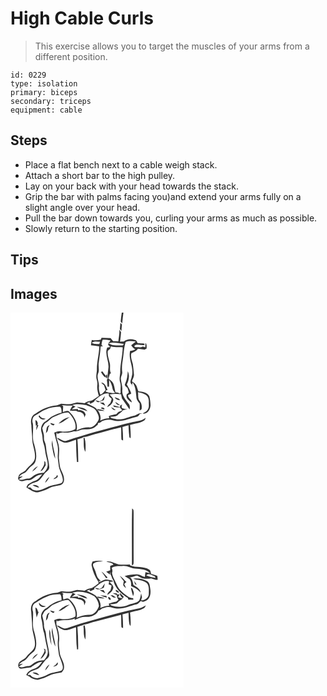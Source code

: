 # High Cable Curls
> This exercise allows you to target the muscles of your arms from a different position.

``` 
id: 0229 
type: isolation 
primary: biceps 
secondary: triceps 
equipment: cable 
``` 

## Steps

 - Place a flat bench next to a cable weigh stack.
 - Attach a short bar to the high pulley.
 - Lay on your back with your head towards the stack.
 - Grip the bar with palms facing you)and extend your arms fully on a slight angle over your head.
 - Pull the bar down towards you, curling your arms as much as possible.
 - Slowly return to the starting position.

## Tips


## Images

<svg width="208pt" height="300" viewBox="0 0 208 225" xmlns="http://www.w3.org/2000/svg">
  <g fill="#FFF">
    <path d="M0 0h133.55c-.67 3.53-.95 7.12-1.29 10.7.6.74 1.21 1.47 1.82 2.2.3-4.32.88-8.61 1.44-12.9H208v225H0V0m131.89 12.11c-.19 2.55-.38 5.09-.65 7.63.62.72 1.25 1.44 1.88 2.15.17-2.55.36-5.09.64-7.63-.62-.72-1.25-1.44-1.87-2.15m-1.24 8.12c.31 4.83-.75 9.57-1.23 14.34-2.06-.12-4.12-.24-6.18-.23-1.08-1.2-2.11-2.46-3.1-3.73-3.64-.03-7.27-.29-10.9-.41l-.92 2.33c-3.55.66-7.16.97-10.74.29-.54 2.06-.89 4.17-1.03 6.3 3.36.23 6.72.63 10.02 1.29-.29 9.61-3.14 18.95-2.9 28.58-.21 3.59-1.3 7.24-.35 10.82.6 2.32 1.24 4.68.86 7.1-.64 4.44.64 8.8 1.88 13.01-2.71 1.83-5.35 3.8-8.19 5.44-3.2.64-6.49 1.29-9.05 3.47-3.3-.36-6.58-1.13-9.91-.87-3.02.48-5.79 2.1-8.91 1.99-3.06.16-6.06-.65-9.11-.7-2.02.6-3.83 1.91-5.97 2.07-8.97.73-17.55 4.4-24.68 9.83-5.53 2.03-6.36 8.9-5.23 13.95.14 5.63 1.03 11.2 1.06 16.85.18 7.78 4.24 15.13 3.16 22.98-1.12 6.12-7.31 8.79-10.54 13.59-2.15 3.06-6.31 3.65-8.59 6.6-.43 1.85-1.97 4.4.05 5.78 2.87 3.19 7.2.02 10.76.2 3.44.31 6.04-1.9 8.53-3.9 2.47-2.09 5.79-2.41 8.79-3.24-2.66 3.02-4.96 7.07-9.19 8.04-3.01.72-5.4 2.77-8.1 4.15-.65 1.17-1.28 2.35-1.91 3.54 4.33 2.58 8.49 6.26 13.88 5.94 2.26-.67 4.47-1.49 6.74-2.13 4.77-1.37 8.76-4.81 13.81-5.27 3.52-.87 8.62-.38 10.13-4.53 2-5.02-.74-10.14-2.78-14.67-1.94-3.78-1.89-8.11-2.51-12.21-.84-5.3.82-10.64-.23-15.92-.55-5.86-4.34-11.33-2.6-17.32.21.51.65 1.52.87 2.02 2.42-.98 4.94-2.04 7.62-1.62 4.22.38 8.4-.46 12.4-1.72 3.44.98 6.51-1.41 9.81-1.95 3.69-.52 7.53.19 11.12-1.01 2.93-.68 5.12-2.81 7.38-4.63l.4-2.2c1.76-.23 3.44-.77 4.56-2.24 4.13-1.72 8.82-2.71 13.13-.96 9.98 3 19.56-2.36 29.11-4.42 1.76-.48 2.6-2.29 3.73-3.53.83 0 1.66.01 2.49.02-3.87-1.95-6.6 1.99-10.19 2.47-5.73 1.03-10.92 4.37-16.87 4.23-3.35.28-6.53-.87-9.76-1.53-.65-.48-1.3-.96-1.94-1.44 2.91-.51 6.31-.16 8.91-1.75 1.91-2.42 4.98-3.6 6.7-6.15 1.76-.54 3.52-1.06 5.29-1.57l-2.87.06c-.9-.26-2.7-.76-3.6-1.02-.68-1.54-.38-3.11.25-4.61-.89.57-1.77 1.14-2.66 1.7.07.46.22 1.39.29 1.86-1.39-.39-2.76-.8-4.13-1.23-1.42-.36-2.84-.71-4.26-1.08l.91 1.78c2.32.48 4.69.58 7.05.72.94 1.14 1.93 2.25 2.93 3.34-1.39.81-2.85 1.49-4.39 1.94-.94.91-1.86 1.84-2.76 2.8-3.09.32-6.07 1.23-8.96 2.34l.36 2.54c-3.76.14-7.43 1.13-10.79 2.8 1.53-4.3-.51-8.68-2.78-12.29 2.68.5 5.4.96 8.13.72-2.66-1.6-5.78-1.93-8.78-2.33.16.57.48 1.7.65 2.27-2.59-5.15-8.74-6.33-13.3-9.11 1.59-.71 3.18-1.4 4.81-2.02l-1.82 1.19c.48.45.95.9 1.44 1.34 1.36-.8 2.78-1.5 4.21-2.19.55-1.08 1.15-2.17 2.17-2.89 4.55-3.68 9.53-8.55 15.96-6.9-1.27 2.8 1.01 4.42 3 5.79.07 1.95-1.04 3.71-1.57 5.55-1.64 1.25-3.04 2.78-3.79 4.73 3.82-1.44 7.08-4.69 7.46-8.89-.46-2.64-2.97-4.25-4.46-6.33 4.96-1.14 9.89-.72 14.88-.19l-1.11.17c.37 1.56.72 3.13 1.04 4.7 3.15 4.42 6.09 8.98 9.21 13.42.4-2.45.59-5.03-1.2-6.99-3.72-4.7-8.22-9.82-7.61-16.27.49-4.48-1.3-8.72-1.65-13.13-.43-3.11 2.15-5.74 1.54-8.86-.4-3.72-.33-7.46.23-11.16 1.63-8.15 1.4-16.6 3.97-24.58 3.86-1.73 8.17-1.06 12.22-.54-1.86 1.47-3.76 2.89-5.59 4.4 1.3 1.95 2.87 3.69 4.93 4.86-1.93 1.08-4.04 1.68-6.23 1.85-2.57 10.34 5.02 20.24 2.01 30.6-.45 3.18-3.47 7.49.1 9.83l-.16 2.72c.32-1.79.64-3.59.97-5.38 3.74 5.29 3.99 11.76 4.62 17.95.04 2.99 2.21 5.19 3.85 7.47.14 2.83.13 5.67-.06 8.51.59-.39 1.76-1.16 2.35-1.54.71-3.52.23-7.32-2.17-10.11-2.62-2.85-1.45-7-2.08-10.47 3.16.85 6.56 1.3 9.29 3.25 2.81 1.68 3.81 5.19 3.7 8.3-.16 3 .68 6.36-1.07 9.03-1.33 2.51-4.14 3.52-6.28 5.18 5.67.95 9.39-5.14 9.4-10.13-.08-3.6-.53-7.22-1.45-10.7-2.28-4.65-8.22-5.79-12.92-5.9-1.09-2.1-1.54-4.44-2.44-6.61-1.12-2.42-3.33-4.03-5.51-5.43.69-2.85 2.91-5.33 2.41-8.41-.39-4.05-.67-8.12-1.27-12.15-1.1-4.24-3.02-8.8-1.82-13.17 2.93-1.33 6.11-2.5 7.94-5.35 2.7.28 5.38.7 8.08 1.04.59-.38 1.77-1.15 2.35-1.53-.19-2.22.44-4.77-1.42-6.52-.15 1.73-.07 3.47-.27 5.2-1.02-.23-2.01-.63-3.02-.89-2.01 1.36-4.48.76-6.73.84-1.24-.12-2.87.29-3.46-1.2 1.65-3.1 5.98-1.57 8.82-1.49 1.11.33 4.45.74 3.45-1.4-2.54-.94-5.39-.51-8.05-.74-.96-1.46-1.43-3.83-3.54-3.92-4.43-1.48-9.55-1.07-13.24 1.96-1.5.05-3 .11-4.49.16.57-3.79.95-7.6 1.22-11.43-.69-1.05-1.38-2.11-2.02-3.2m7.04 64.81c-1.59 2.31.93 4.01 2.6 5.16.61 1.89 1.36 3.75 1.64 5.73-.76.71-1.54 1.38-2.36 2.02-1.72 4.49 2.5 7.89 5.95 9.87.09-3.78-4.78-5.04-4.4-8.89 1.28-.58 2.79-.87 3.78-1.95-1.04-3.94-3.69-7.15-5.34-10.82 2.42-4.8 3.72-10.78 1.16-15.78-.25 5-.79 10.11-3.03 14.66m-27.9 20c-.95.51-1.9 1.01-2.85 1.52-1.74-.64-3.51-1.16-5.35-1.41 1.06.94 2.25 1.69 3.45 2.44 2.33-.85 4.66-1.69 6.97-2.61.44-1.62.87-3.25 1.27-4.88-1.36 1.5-2.49 3.19-3.49 4.94m15.26-3.55c1.07 2.87 3.93 3.35 6.67 3.61-.43-.46-1.3-1.39-1.73-1.86-1.67-.53-3.3-1.15-4.94-1.75m.62 5.62c.94 2.41 2.87 4.22 5.64 3.76-1.8-1.36-3.67-2.65-5.64-3.76m-18.59.67c2.12 1.42 4.22 2.94 6.68 3.76-.67-1.18-1.36-2.33-2.06-3.48-1.54-.11-3.08-.2-4.62-.28m1.41 6.88c1.05.92 2.89 1.93 4.27 1.21.55-1.97-3.71-2.99-4.27-1.21m12.23-1.21c1.32 1.96 2.8 4.11 5.52 3.48a26.461 26.461 0 0 0-5.52-3.48m24.03 18.32c-14.68 3.36-29.07 7.84-43.67 11.53-11.15 3.29-22.33 6.51-33.31 10.35-4.52 1.99-7.8-2.94-12.08-3.29 1.6 2.02 3.75 3.54 6.12 4.54 5.55 3.22 11.33-1.34 16.85-2.36.12 8.93.3 17.86 1.09 26.76l1.56-.04c-.14-9.09-.22-18.18-1.01-27.24 2.46-.78 4.93-1.49 7.4-2.25l-1.49-.42c5.16.01 9.85-2.36 14.78-3.54 10.64-2.51 21.11-5.68 31.73-8.27.28 4.98-.04 9.98.41 14.94.48.26 1.45.78 1.93 1.04.16-5.46-.31-10.91-.73-16.35 2.4-.8 4.86-1.41 7.32-2 .08 4.87.42 9.72 1.04 14.55.36.26 1.08.79 1.44 1.05.26-5.33-.07-10.66-.7-15.94 5.67-1.9 12.04-2.08 17.13-5.47 1.14-.63 1.21-2.05 1.69-3.12-4.96 4.03-11.57 4.08-17.5 5.53m-57.16 18.68c.85 5.49-.7 11.73 2.33 16.69.28-5.62.6-11.41-1.08-16.86-.32.04-.94.12-1.25.17z"/>
    <path d="M110.64 32.37c3.15-.05 6.35.07 9.41.93-.71.93-2.11 2.79-2.82 3.72 6.11-2.3 12.47-.12 18.67.39-.46 1.22-1.25 2.37-2.79 1.95-4.08-.06-8.26.34-12.21-.93-1.06-.52-4.23-2.64-3.63.31l2.43 2.47c-.89.15-2.67.46-3.57.61-3.69 8.37 2.68 16.74 1.29 25.22-.26 2.98-.94 5.94-.74 8.94-.04 1.6.3 3.46-1 4.67.31 2.74.57 5.49.72 8.25l1.84-.03c.06-2.74.11-5.48.17-8.22 1.88 3.17 3.44 6.55 4 10.22.3 2.13 1.59 3.84 3.15 5.24-3.8.95-7.77-.01-11.35-1.34-.05-1.19.73-1.84 2.33-1.94-1.7-3.47-3.01-8.74-7.73-8.86 1.1 1.14 2.26 2.22 3.46 3.26.59 1.85 1.22 3.69 1.82 5.54-1.83 2.2-3.37 4.6-6.23 5.58-1.27-3-2.06-6.2-1.7-9.48.53-5.3-3.02-10.54-1.07-15.75 1.96-4.15.08-8.73.83-13.08.77-6.46 2-12.87 2.24-19.39.71-.14 2.12-.43 2.83-.57-.42-.2-1.24-.6-1.66-.81-.13-2.38.43-4.69 1.31-6.9m-2.11 38.94c1.59 2.45 2.96 5.29 5.74 6.61l.3-2.07c-1.66-1.6-3.02-3.45-4.25-5.39-.6.28-1.2.57-1.79.85m6.5 7.38c1.72.41 1.34-3.43.65-4.42-1.51.53-.62 3.13-.65 4.42zM97.52 36.24c2.81-2.43 6.55-1.42 9.87-1.34-.21.72-.63 2.16-.83 2.88-3.04-.35-6.39.39-9.04-1.54z"/>
    <path d="M120.54 40.54c4.59 1.35 9.41.62 14.1 1-.09 10.28-3.16 20.25-2.97 30.52-.3 3.84-1.37 7.78-.14 11.57 1.43 3.93.14 8.08.71 12.12-.31.55-.61 1.09-.93 1.63-1.47-1.4-3.5-1.56-5.4-1.78-.77-3.42-1.23-6.92-2.41-10.24-1.17-2.71-3.56-4.58-6.05-6.02.63-1.93 1.23-3.87 1.74-5.84.36-.19 1.06-.57 1.41-.76-2.21-3.65-.43-8.17-1.43-12.19-1.12-4.74-3.06-9.45-2.43-14.44.59-1.21 1.86-1.83 2.83-2.7.32-.95.65-1.91.97-2.87zM74.18 111.07c5.39-2.2 11.25-.96 16.75 0 4.41 1.9 9.94 2.93 12.34 7.58 1.59 3.15 3.97 6.94 2.18 10.48-2.3 4.29-6.03 9.01-11.47 8.59-5.17-.23-10.05 1.63-14.72 3.6 1.99-8.25-2.58-16.58-8.46-22.11-2.18-2.46-5.45-.58-7.96.16.19-2.38.26-4.76.37-7.15-.42-.32-1.28-.96-1.71-1.28 4.36.35 8.73.71 13.11.69-1.25 1.9-2.47 3.82-3.44 5.88 2.49.11 4.99.2 7.48.16.68.39 1.36.78 2.03 1.19 4.08-.12 8.66 2.69 7.75 7.32.53-1.27 1.11-2.53 1.71-3.76-.79-4.11-5.27-5.85-9.05-5.19-.06-.38-.17-1.13-.22-1.51-2.5.22-5 .31-7.5.28 1.52-1.1 3.09-2.15 4.63-3.24-1.3-.5-2.6-1.01-3.82-1.69m5.35 2.07c4 2.36 8.48 3.91 12.91 5.27-2.79-4.23-8.35-4.59-12.91-5.27zM42.34 116.29c5.34-2.58 11.31-3.36 17.19-3.38 1.84 2 1.71 4.75 1.69 7.28-3.61.61-6.93 2.25-10.22 3.77-3.34 1.44-5.51 4.54-8.65 6.28-4.92 2.35-6.8 8.75-4.98 13.69 1.5 4.32.7 9.05 2.37 13.33 1.75 4.78 1.62 9.96 2.99 14.84.91 4.53 3.01 9.27 1.33 13.88-.61 2.5-2.57 4.29-4.13 6.22-3.55.37-7.38.37-10.48 2.42-2.84 1.51-4.98 4.63-8.49 4.56-3.76.14-7.35 2.55-11.11.85 1.64-1.32 3.41-2.45 5.04-3.77-1.2.23-3.61.68-4.82.91 1.64-1.87 3.5-3.57 5.9-4.35 3.1-.98 4.4-4.2 6.55-6.34 2.29-2.68 6.09-4.11 7.24-7.67 2.45-6.76.39-14.05-1.29-20.74-3.07-7.98-.58-16.68-1.61-24.9-1.22-3.13-.66-7.26 2.17-9.33 4.48-2.44 8.45-5.81 13.31-7.55m-8.7 7.9c1.37 3.31 5.47 5.73 8.51 2.92-2.96-.07-5.98-.7-7.16-3.76-.34.21-1.01.63-1.35.84M29.93 129c-.08 2.31.4 4.58.54 6.88l1.12-.98c-.52 1.99-.71 4.01-.58 6.06.99-1.92 1.7-3.98 2.49-5.98-.28 0-.86-.01-1.15-.01.87-2.31.07-5.18-2.42-5.97m10.46 49.16c1.45 4.73-2.48 8.38-4.43 12.26 3.26-1.34 4.58-4.69 6.33-7.46-.14-1.25-.29-2.49-.44-3.72-.37-.27-1.1-.81-1.46-1.08M26 190.93c2.6-1.9 4.94-4.16 6.95-6.68-3.15 1.2-5.45 3.73-6.95 6.68z"/>
    <path d="M52.1 125.09c5.7-2.25 11.25-5.71 17.62-5.17 4.87 5.2 9.66 12.32 8.09 19.75-5.29 3.06-11.72 3.72-17.7 2.76-2.68-.65-5.19.6-7.62 1.55.87 4.43 2.15 8.77 3.43 13.1 1.44 4.5 1.07 9.28.81 13.92-.28 3.87.64 7.68.98 11.52.37 6.17 4.41 11.4 5.07 17.52.19 1.74-.25 3.9-2.04 4.66-5.57 1.97-11.8 1.86-16.96 5.02-5.26 2.5-11.49 5.41-17.24 2.8-1-.77-1.79-1.76-2.65-2.66-.82 0-2.45-.02-3.26-.02 1.29-3.88 5.92-5.01 9.34-6.35 5.11-1.19 7.6-6.26 10.63-10.02 1.94-2.57 5.72-4.04 5.95-7.65-.27-6.22-2.03-12.24-3.18-18.33-.64-4.26-.55-8.73-2.39-12.71-1.53-3.03-.26-6.53-1.27-9.67-.61-2.18-1.1-4.39-1.6-6.6 1.45-2.34 2.06-5.49 4.77-6.77 3.44-1.72 5.57-5.27 9.22-6.65m5.58 8.09c5.26-.97 8.99-5.25 13.43-7.9-5.21 1.04-9.85 4.02-13.43 7.9m-9.86-.84c.36 1.99 2.13 2.67 3.92 2.98.32-.36.95-1.09 1.27-1.46-1.74-.47-3.48-.97-5.19-1.52m-5.3 12.17c2.06-1.56 2.78-3.89 2.71-6.4.61-1 1.22-2.01 1.79-3.04-4.4.98-3.74 6-4.5 9.44m2.67 8.79c.66.45.66.45 0 0m4.51 6.1c1.08 5.39 1.52 11 3.97 16.01-.06-7.53-3.37-14.66-3.4-22.25-.5 2.03-1 4.15-.57 6.24m6.28 35.49c-.33.6-1 1.82-1.34 2.43-1.22.67-2.38 1.46-3.21 2.6 2.29-.43 7.26-2.22 4.55-5.03m-14.39 9.42c2.16-2.06 3.95-4.51 5.09-7.28-2.42 1.81-4.5 4.24-5.09 7.28m-15.11 2.75c2.44 1.45 5.07 2.72 7.96 2.86-1.57-2.78-5.02-3.71-7.96-2.86z"/>
  </g>
  <g fill="#333">
    <path d="M133.55 0h1.97c-.56 4.29-1.14 8.58-1.44 12.9-.61-.73-1.22-1.46-1.82-2.2.34-3.58.62-7.17 1.29-10.7zM131.89 12.11c.62.71 1.25 1.43 1.87 2.15-.28 2.54-.47 5.08-.64 7.63-.63-.71-1.26-1.43-1.88-2.15.27-2.54.46-5.08.65-7.63z"/>
    <path d="M130.65 20.23c.64 1.09 1.33 2.15 2.02 3.2-.27 3.83-.65 7.64-1.22 11.43 1.49-.05 2.99-.11 4.49-.16 3.69-3.03 8.81-3.44 13.24-1.96 2.11.09 2.58 2.46 3.54 3.92 2.66.23 5.51-.2 8.05.74 1 2.14-2.34 1.73-3.45 1.4-2.84-.08-7.17-1.61-8.82 1.49.59 1.49 2.22 1.08 3.46 1.2 2.25-.08 4.72.52 6.73-.84 1.01.26 2 .66 3.02.89.2-1.73.12-3.47.27-5.2 1.86 1.75 1.23 4.3 1.42 6.52-.58.38-1.76 1.15-2.35 1.53-2.7-.34-5.38-.76-8.08-1.04-1.83 2.85-5.01 4.02-7.94 5.35-1.2 4.37.72 8.93 1.82 13.17.6 4.03.88 8.1 1.27 12.15.5 3.08-1.72 5.56-2.41 8.41 2.18 1.4 4.39 3.01 5.51 5.43.9 2.17 1.35 4.51 2.44 6.61 4.7.11 10.64 1.25 12.92 5.9.92 3.48 1.37 7.1 1.45 10.7-.01 4.99-3.73 11.08-9.4 10.13 2.14-1.66 4.95-2.67 6.28-5.18 1.75-2.67.91-6.03 1.07-9.03.11-3.11-.89-6.62-3.7-8.3-2.73-1.95-6.13-2.4-9.29-3.25.63 3.47-.54 7.62 2.08 10.47 2.4 2.79 2.88 6.59 2.17 10.11-.59.38-1.76 1.15-2.35 1.54.19-2.84.2-5.68.06-8.51-1.64-2.28-3.81-4.48-3.85-7.47-.63-6.19-.88-12.66-4.62-17.95-.33 1.79-.65 3.59-.97 5.38l.16-2.72c-3.57-2.34-.55-6.65-.1-9.83 3.01-10.36-4.58-20.26-2.01-30.6 2.19-.17 4.3-.77 6.23-1.85-2.06-1.17-3.63-2.91-4.93-4.86 1.83-1.51 3.73-2.93 5.59-4.4-4.05-.52-8.36-1.19-12.22.54-2.57 7.98-2.34 16.43-3.97 24.58-.56 3.7-.63 7.44-.23 11.16.61 3.12-1.97 5.75-1.54 8.86.35 4.41 2.14 8.65 1.65 13.13-.61 6.45 3.89 11.57 7.61 16.27 1.79 1.96 1.6 4.54 1.2 6.99-3.12-4.44-6.06-9-9.21-13.42-.32-1.57-.67-3.14-1.04-4.7l1.11-.17c-4.99-.53-9.92-.95-14.88.19 1.49 2.08 4 3.69 4.46 6.33-.38 4.2-3.64 7.45-7.46 8.89.75-1.95 2.15-3.48 3.79-4.73.53-1.84 1.64-3.6 1.57-5.55-1.99-1.37-4.27-2.99-3-5.79-6.43-1.65-11.41 3.22-15.96 6.9-1.02.72-1.62 1.81-2.17 2.89-1.43.69-2.85 1.39-4.21 2.19-.49-.44-.96-.89-1.44-1.34l1.82-1.19c-1.63.62-3.22 1.31-4.81 2.02 4.56 2.78 10.71 3.96 13.3 9.11-.17-.57-.49-1.7-.65-2.27 3 .4 6.12.73 8.78 2.33-2.73.24-5.45-.22-8.13-.72 2.27 3.61 4.31 7.99 2.78 12.29 3.36-1.67 7.03-2.66 10.79-2.8l-.36-2.54c2.89-1.11 5.87-2.02 8.96-2.34.9-.96 1.82-1.89 2.76-2.8 1.54-.45 3-1.13 4.39-1.94-1-1.09-1.99-2.2-2.93-3.34-2.36-.14-4.73-.24-7.05-.72l-.91-1.78c1.42.37 2.84.72 4.26 1.08 1.37.43 2.74.84 4.13 1.23-.07-.47-.22-1.4-.29-1.86.89-.56 1.77-1.13 2.66-1.7-.63 1.5-.93 3.07-.25 4.61.9.26 2.7.76 3.6 1.02l2.87-.06c-1.77.51-3.53 1.03-5.29 1.57-1.72 2.55-4.79 3.73-6.7 6.15-2.6 1.59-6 1.24-8.91 1.75.64.48 1.29.96 1.94 1.44 3.23.66 6.41 1.81 9.76 1.53 5.95.14 11.14-3.2 16.87-4.23 3.59-.48 6.32-4.42 10.19-2.47-.83-.01-1.66-.02-2.49-.02-1.13 1.24-1.97 3.05-3.73 3.53-9.55 2.06-19.13 7.42-29.11 4.42-4.31-1.75-9-.76-13.13.96-1.12 1.47-2.8 2.01-4.56 2.24l-.4 2.2c-2.26 1.82-4.45 3.95-7.38 4.63-3.59 1.2-7.43.49-11.12 1.01-3.3.54-6.37 2.93-9.81 1.95-4 1.26-8.18 2.1-12.4 1.72-2.68-.42-5.2.64-7.62 1.62-.22-.5-.66-1.51-.87-2.02-1.74 5.99 2.05 11.46 2.6 17.32 1.05 5.28-.61 10.62.23 15.92.62 4.1.57 8.43 2.51 12.21 2.04 4.53 4.78 9.65 2.78 14.67-1.51 4.15-6.61 3.66-10.13 4.53-5.05.46-9.04 3.9-13.81 5.27-2.27.64-4.48 1.46-6.74 2.13-5.39.32-9.55-3.36-13.88-5.94.63-1.19 1.26-2.37 1.91-3.54 2.7-1.38 5.09-3.43 8.1-4.15 4.23-.97 6.53-5.02 9.19-8.04-3 .83-6.32 1.15-8.79 3.24-2.49 2-5.09 4.21-8.53 3.9-3.56-.18-7.89 2.99-10.76-.2-2.02-1.38-.48-3.93-.05-5.78 2.28-2.95 6.44-3.54 8.59-6.6 3.23-4.8 9.42-7.47 10.54-13.59 1.08-7.85-2.98-15.2-3.16-22.98-.03-5.65-.92-11.22-1.06-16.85-1.13-5.05-.3-11.92 5.23-13.95 7.13-5.43 15.71-9.1 24.68-9.83 2.14-.16 3.95-1.47 5.97-2.07 3.05.05 6.05.86 9.11.7 3.12.11 5.89-1.51 8.91-1.99 3.33-.26 6.61.51 9.91.87 2.56-2.18 5.85-2.83 9.05-3.47 2.84-1.64 5.48-3.61 8.19-5.44-1.24-4.21-2.52-8.57-1.88-13.01.38-2.42-.26-4.78-.86-7.1-.95-3.58.14-7.23.35-10.82-.24-9.63 2.61-18.97 2.9-28.58-3.3-.66-6.66-1.06-10.02-1.29.14-2.13.49-4.24 1.03-6.3 3.58.68 7.19.37 10.74-.29l.92-2.33c3.63.12 7.26.38 10.9.41.99 1.27 2.02 2.53 3.1 3.73 2.06-.01 4.12.11 6.18.23.48-4.77 1.54-9.51 1.23-14.34m-20.01 12.14c-.88 2.21-1.44 4.52-1.31 6.9.42.21 1.24.61 1.66.81-.71.14-2.12.43-2.83.57-.24 6.52-1.47 12.93-2.24 19.39-.75 4.35 1.13 8.93-.83 13.08-1.95 5.21 1.6 10.45 1.07 15.75-.36 3.28.43 6.48 1.7 9.48 2.86-.98 4.4-3.38 6.23-5.58-.6-1.85-1.23-3.69-1.82-5.54-1.2-1.04-2.36-2.12-3.46-3.26 4.72.12 6.03 5.39 7.73 8.86-1.6.1-2.38.75-2.33 1.94 3.58 1.33 7.55 2.29 11.35 1.34-1.56-1.4-2.85-3.11-3.15-5.24-.56-3.67-2.12-7.05-4-10.22-.06 2.74-.11 5.48-.17 8.22l-1.84.03c-.15-2.76-.41-5.51-.72-8.25 1.3-1.21.96-3.07 1-4.67-.2-3 .48-5.96.74-8.94 1.39-8.48-4.98-16.85-1.29-25.22.9-.15 2.68-.46 3.57-.61l-2.43-2.47c-.6-2.95 2.57-.83 3.63-.31 3.95 1.27 8.13.87 12.21.93 1.54.42 2.33-.73 2.79-1.95-6.2-.51-12.56-2.69-18.67-.39.71-.93 2.11-2.79 2.82-3.72-3.06-.86-6.26-.98-9.41-.93m-13.12 3.87c2.65 1.93 6 1.19 9.04 1.54.2-.72.62-2.16.83-2.88-3.32-.08-7.06-1.09-9.87 1.34m23.02 4.3c-.32.96-.65 1.92-.97 2.87-.97.87-2.24 1.49-2.83 2.7-.63 4.99 1.31 9.7 2.43 14.44 1 4.02-.78 8.54 1.43 12.19-.35.19-1.05.57-1.41.76-.51 1.97-1.11 3.91-1.74 5.84 2.49 1.44 4.88 3.31 6.05 6.02 1.18 3.32 1.64 6.82 2.41 10.24 1.9.22 3.93.38 5.4 1.78.32-.54.62-1.08.93-1.63-.57-4.04.72-8.19-.71-12.12-1.23-3.79-.16-7.73.14-11.57-.19-10.27 2.88-20.24 2.97-30.52-4.69-.38-9.51.35-14.1-1m-46.36 70.53c1.22.68 2.52 1.19 3.82 1.69-1.54 1.09-3.11 2.14-4.63 3.24 2.5.03 5-.06 7.5-.28.05.38.16 1.13.22 1.51 3.78-.66 8.26 1.08 9.05 5.19-.6 1.23-1.18 2.49-1.71 3.76.91-4.63-3.67-7.44-7.75-7.32-.67-.41-1.35-.8-2.03-1.19-2.49.04-4.99-.05-7.48-.16.97-2.06 2.19-3.98 3.44-5.88-4.38.02-8.75-.34-13.11-.69.43.32 1.29.96 1.71 1.28-.11 2.39-.18 4.77-.37 7.15 2.51-.74 5.78-2.62 7.96-.16 5.88 5.53 10.45 13.86 8.46 22.11 4.67-1.97 9.55-3.83 14.72-3.6 5.44.42 9.17-4.3 11.47-8.59 1.79-3.54-.59-7.33-2.18-10.48-2.4-4.65-7.93-5.68-12.34-7.58-5.5-.96-11.36-2.2-16.75 0m-31.84 5.22c-4.86 1.74-8.83 5.11-13.31 7.55-2.83 2.07-3.39 6.2-2.17 9.33 1.03 8.22-1.46 16.92 1.61 24.9 1.68 6.69 3.74 13.98 1.29 20.74-1.15 3.56-4.95 4.99-7.24 7.67-2.15 2.14-3.45 5.36-6.55 6.34-2.4.78-4.26 2.48-5.9 4.35 1.21-.23 3.62-.68 4.82-.91-1.63 1.32-3.4 2.45-5.04 3.77 3.76 1.7 7.35-.71 11.11-.85 3.51.07 5.65-3.05 8.49-4.56 3.1-2.05 6.93-2.05 10.48-2.42 1.56-1.93 3.52-3.72 4.13-6.22 1.68-4.61-.42-9.35-1.33-13.88-1.37-4.88-1.24-10.06-2.99-14.84-1.67-4.28-.87-9.01-2.37-13.33-1.82-4.94.06-11.34 4.98-13.69 3.14-1.74 5.31-4.84 8.65-6.28 3.29-1.52 6.61-3.16 10.22-3.77.02-2.53.15-5.28-1.69-7.28-5.88.02-11.85.8-17.19 3.38m9.76 8.8c-3.65 1.38-5.78 4.93-9.22 6.65-2.71 1.28-3.32 4.43-4.77 6.77.5 2.21.99 4.42 1.6 6.6 1.01 3.14-.26 6.64 1.27 9.67 1.84 3.98 1.75 8.45 2.39 12.71 1.15 6.09 2.91 12.11 3.18 18.33-.23 3.61-4.01 5.08-5.95 7.65-3.03 3.76-5.52 8.83-10.63 10.02-3.42 1.34-8.05 2.47-9.34 6.35.81 0 2.44.02 3.26.02.86.9 1.65 1.89 2.65 2.66 5.75 2.61 11.98-.3 17.24-2.8 5.16-3.16 11.39-3.05 16.96-5.02 1.79-.76 2.23-2.92 2.04-4.66-.66-6.12-4.7-11.35-5.07-17.52-.34-3.84-1.26-7.65-.98-11.52.26-4.64.63-9.42-.81-13.92-1.28-4.33-2.56-8.67-3.43-13.1 2.43-.95 4.94-2.2 7.62-1.55 5.98.96 12.41.3 17.7-2.76 1.57-7.43-3.22-14.55-8.09-19.75-6.37-.54-11.92 2.92-17.62 5.17z"/>
    <path d="M108.53 71.31c.59-.28 1.19-.57 1.79-.85 1.23 1.94 2.59 3.79 4.25 5.39l-.3 2.07c-2.78-1.32-4.15-4.16-5.74-6.61zM137.69 85.04c2.24-4.55 2.78-9.66 3.03-14.66 2.56 5 1.26 10.98-1.16 15.78 1.65 3.67 4.3 6.88 5.34 10.82-.99 1.08-2.5 1.37-3.78 1.95-.38 3.85 4.49 5.11 4.4 8.89-3.45-1.98-7.67-5.38-5.95-9.87.82-.64 1.6-1.31 2.36-2.02-.28-1.98-1.03-3.84-1.64-5.73-1.67-1.15-4.19-2.85-2.6-5.16zM115.03 78.69c.03-1.29-.86-3.89.65-4.42.69.99 1.07 4.83-.65 4.42zM109.79 105.04c1-1.75 2.13-3.44 3.49-4.94-.4 1.63-.83 3.26-1.27 4.88-2.31.92-4.64 1.76-6.97 2.61-1.2-.75-2.39-1.5-3.45-2.44 1.84.25 3.61.77 5.35 1.41.95-.51 1.9-1.01 2.85-1.52zM125.05 101.49c1.64.6 3.27 1.22 4.94 1.75.43.47 1.3 1.4 1.73 1.86-2.74-.26-5.6-.74-6.67-3.61zM125.67 107.11c1.97 1.11 3.84 2.4 5.64 3.76-2.77.46-4.7-1.35-5.64-3.76zM107.08 107.78c1.54.08 3.08.17 4.62.28.7 1.15 1.39 2.3 2.06 3.48-2.46-.82-4.56-2.34-6.68-3.76zM79.53 113.14c4.56.68 10.12 1.04 12.91 5.27-4.43-1.36-8.91-2.91-12.91-5.27zM108.49 114.66c.56-1.78 4.82-.76 4.27 1.21-1.38.72-3.22-.29-4.27-1.21zM120.72 113.45c1.97.93 3.83 2.09 5.52 3.48-2.72.63-4.2-1.52-5.52-3.48zM33.64 124.19c.34-.21 1.01-.63 1.35-.84 1.18 3.06 4.2 3.69 7.16 3.76-3.04 2.81-7.14.39-8.51-2.92zM57.68 133.18c3.58-3.88 8.22-6.86 13.43-7.9-4.44 2.65-8.17 6.93-13.43 7.9zM144.75 131.77c5.93-1.45 12.54-1.5 17.5-5.53-.48 1.07-.55 2.49-1.69 3.12-5.09 3.39-11.46 3.57-17.13 5.47.63 5.28.96 10.61.7 15.94-.36-.26-1.08-.79-1.44-1.05-.62-4.83-.96-9.68-1.04-14.55-2.46.59-4.92 1.2-7.32 2 .42 5.44.89 10.89.73 16.35-.48-.26-1.45-.78-1.93-1.04-.45-4.96-.13-9.96-.41-14.94-10.62 2.59-21.09 5.76-31.73 8.27-4.93 1.18-9.62 3.55-14.78 3.54l1.49.42c-2.47.76-4.94 1.47-7.4 2.25.79 9.06.87 18.15 1.01 27.24l-1.56.04c-.79-8.9-.97-17.83-1.09-26.76-5.52 1.02-11.3 5.58-16.85 2.36-2.37-1-4.52-2.52-6.12-4.54 4.28.35 7.56 5.28 12.08 3.29 10.98-3.84 22.16-7.06 33.31-10.35 14.6-3.69 28.99-8.17 43.67-11.53zM29.93 129c2.49.79 3.29 3.66 2.42 5.97.29 0 .87.01 1.15.01-.79 2-1.5 4.06-2.49 5.98-.13-2.05.06-4.07.58-6.06l-1.12.98c-.14-2.3-.62-4.57-.54-6.88zM47.82 132.34c1.71.55 3.45 1.05 5.19 1.52-.32.37-.95 1.1-1.27 1.46-1.79-.31-3.56-.99-3.92-2.98zM42.52 144.51c.76-3.44.1-8.46 4.5-9.44-.57 1.03-1.18 2.04-1.79 3.04.07 2.51-.65 4.84-2.71 6.4z"/>
    <path d="M87.59 150.45c.31-.05.93-.13 1.25-.17 1.68 5.45 1.36 11.24 1.08 16.86-3.03-4.96-1.48-11.2-2.33-16.69zM45.19 153.3c.66.45.66.45 0 0zM49.7 159.4c-.43-2.09.07-4.21.57-6.24.03 7.59 3.34 14.72 3.4 22.25-2.45-5.01-2.89-10.62-3.97-16.01zM40.39 178.16c.36.27 1.09.81 1.46 1.08.15 1.23.3 2.47.44 3.72-1.75 2.77-3.07 6.12-6.33 7.46 1.95-3.88 5.88-7.53 4.43-12.26zM26 190.93c1.5-2.95 3.8-5.48 6.95-6.68a36.352 36.352 0 0 1-6.95 6.68zM55.98 194.89c2.71 2.81-2.26 4.6-4.55 5.03.83-1.14 1.99-1.93 3.21-2.6.34-.61 1.01-1.83 1.34-2.43zM41.59 204.31c.59-3.04 2.67-5.47 5.09-7.28-1.14 2.77-2.93 5.22-5.09 7.28zM26.48 207.06c2.94-.85 6.39.08 7.96 2.86-2.89-.14-5.52-1.41-7.96-2.86z"/>
  </g>
</svg>

<svg width="208pt" height="300" viewBox="0 0 208 225" xmlns="http://www.w3.org/2000/svg">
  <g fill="#FFF">
    <path d="M0 0h208v225H0V0m145.93 10.12c-.55 22.63-.11 45.29-.23 67.94l1.17-.28c1.17-1.33.77-3.17.88-4.78-.06-19.34-.04-38.67-.01-58-.07-1.77.23-3.96-1.81-4.88M98.49 73.69c-.7 1.69-1.6 3.45-1.03 5.34 1.28 6.52 3.82 12.79 7.57 18.3l.72 1.95-.04.55c-2.43 2.08-5.06 3.95-7.87 5.49-3.2.68-6.47 1.4-9.1 3.49-3.26-.38-6.52-1.12-9.83-.85-3.02.46-5.8 2.08-8.92 1.98-3.03.16-6-.65-9.01-.69-2.05.57-3.88 1.82-6.03 2.03-8.95.79-17.52 4.38-24.65 9.81-5.13 1.87-6.42 8.09-5.44 12.92.34 6 1.06 11.97 1.18 17.99.23 7.79 4.29 15.17 3.14 23.03-1.06 5.83-6.88 8.45-10.05 12.94-1.81 2.79-5.09 3.78-7.6 5.74-3.05 2.13-3.38 7.88.98 8.62 4.07-.32 8.1-1.3 12.16-1.78 4.19-2.84 8.22-6.18 13.54-6.58-2.49 2.78-4.54 6.44-8.27 7.71-4.38 1.38-9.18 3.57-11.07 8.06 1.22.69 2.45 1.37 3.69 2.02 2.82 2.49 6.57 3.9 10.32 3.88 2.48-.76 4.94-1.58 7.42-2.34 4.02-1.25 7.44-4.01 11.64-4.79 3.08-.57 6.17-1.12 9.27-1.63 1.42-1.69 3.11-3.5 3.03-5.87.61-6.54-4.54-11.68-5.16-17.98-.57-4.71-1.42-9.45-.79-14.2.74-6.21-.97-12.33-2.81-18.19-.69-2.07-.45-4.26-.18-6.37.31.24.93.73 1.24.98 6.83-2.34 14.42-.07 21.03-3.53-1.26.83-.44 2.47.49 1.59 4.02-2.04 8.42-3.6 13-3.23 5.66.27 11.98-2.07 14.45-7.51 1.59-.4 3.08-1.11 4.2-2.35 2.34-.88 4.75-1.68 7.26-1.89 3.81-.23 7.27 1.97 11.08 1.76 8.08.54 15.41-3.45 23.13-5.04 2.2-.47 3.5-2.52 5.09-3.9.71.24 2.12.73 2.83.98 2.23-.99 4.76-1.73 6.37-3.68 2.47-3.27 3-7.57 2.32-11.53-.57-3.46-.48-7.81-3.97-9.78-4.97-2.75-11.01-3.75-16.61-2.81 4.86 2.03 10.69 1.04 15.1 4.37 4.51 2.83 3.64 8.83 3.67 13.39.14 4.88-4.53 8.4-9.19 8.16.31-1.18.63-2.37.97-3.54-.33-1.67-.65-3.33-1.01-4.99-.51 2.94-.89 5.99-2.33 8.65-3.54 3.88-9.15 3.37-13.57 5.55-6.21 2.71-13.17 2.61-19.55.58-.67-.47-1.33-.95-1.99-1.43 2.84-.28 5.78-.4 8.49-1.38 1.95-1.79 3.77-3.76 6.17-4.97.71-.84 1.32-1.75 2.05-2.58-1.71-1.56-3.22-3.34-4.9-4.93-.06 2.81 1.58 4.74 3.58 6.41-1.96.1-3.86-.37-5.64-1.13.66-1.2 1.32-2.39 1.99-3.58-.75.14-2.24.43-2.99.57l-.06-1.41c-1.78-.17-3.56-.36-5.35-.45 1.59.96 3.27 1.77 5 2.44-.04 2.05.75 3.9 1.93 5.54-.93.73-1.86 1.47-2.78 2.21-3.02.42-5.94 1.31-8.79 2.38.09.64.27 1.9.36 2.53-3.71.15-7.32 1.14-10.67 2.73 1.33-4.29-.57-8.58-2.82-12.17 2.71.51 5.46.95 8.23.67-2.78-1.51-5.94-1.94-9.03-2.34.25.58.74 1.73.99 2.3-2.92-5.02-8.92-6.36-13.59-9.18 1.64-.63 3.29-1.26 4.97-1.81l-1.92 1.1c.47.43.94.86 1.42 1.28 1.48-.84 3.03-1.57 4.6-2.25l.08-1.6c5.37-3.69 10.45-10.01 17.78-8.11-.15.93-.43 2.8-.58 3.73 1.16.44 2.32.88 3.48 1.33-.3 2.12-.87 4.17-1.5 6.21-1.78 1.27-3.26 2.9-3.75 5.08 3.49-1.88 6.66-4.67 7.39-8.77-.18-2.87-2.87-4.53-4.51-6.6.96-.14 2.87-.41 3.83-.55l-.04-.93c-2.83-.72-5.7-1.54-8.65-1.5-2.5.6-4.73 1.96-7.02 3.08-.58-.51-1.16-1.02-1.73-1.54l3.28.69c-1.36-1.66-3.08-3.03-4.2-4.88-1.49-3.08-1.89-6.58-3.48-9.62-.92-2.13-2.75-4.5-1.5-6.87 3.25-2.75 7.84-2.54 11.84-2.73-4.23-1.15-8.55-.55-12.78.22m16.57.08c2.81 1.11 6.6 1.03 8.49 3.68-1.3.51-2.61 1-3.92 1.47.02 1.73.04 3.47.07 5.21-1.64.56-3.27 1.14-4.88 1.76 1.49 1.09 2.98 2.19 4.47 3.28.01-.85.04-2.56.05-3.41.32 1.35.54 2.72.78 4.09l.32-.17c.82 2.37 1.71 4.75 3.1 6.86.12.52.37 1.54.49 2.06 2.75 8.25 9.31 14.36 16.63 18.68.21.56.62 1.69.83 2.25 2-.04 4-.05 6 0-.12-.63-.25-1.26-.38-1.89-1.8-.32-3.76-.4-5.33-1.45-5.41-3.76-11.23-7.76-13.9-14.05-1.96-4.98-5.23-9.46-6.08-14.85.93-2 .47-4.1-.36-6.03 3.77-2.38 8.19-2.16 12.47-2.12 5.39-1.19 10.26 2.62 15.57 3.03 6.27.47 13.21.7 17.99 5.43-1.86-.38-3.72-.76-5.57-1.16-.21 1.96-.46 3.91-.67 5.87-3.49-.89-6.5-3.61-10.27-3.2-4.7.12-9.43.58-13.93 2.03 1.35.89 2.71 1.79 4.09 2.63 3.77 1.69 3.8 5.81 3.62 9.33 4.28 1.87 8.37 4.19 11.42 7.83-.61-4.81-5.14-6.69-8.67-9.09-.93-3.49-1.17-8.25-5.28-9.5 3.46.97 6.47-1.36 9.78-1.78 2.4.94 4.38 2.81 6.93 3.38 3.29.61 6.69.55 9.96-.09 2.51.82 5 1.93 7.7 1.75-.03-1.53-.17-3.06-.4-4.57-2.35-1.24-4.97-1.83-7.51-2.58-.44-1.74-.45-3.89-2.15-4.96-6.93-4.7-15.85-1.88-23.22-5.28l.13-.91c-4.53.08-9.07.38-13.59-.02-4.87-1.34-9.55-4.53-14.78-3.51m-5.92 11.95c1.83 2.72 3.91 5.27 5.67 8.03.56-.33 1.13-.67 1.69-1.01-2.44-2.35-4.48-5.16-7.36-7.02m22 5.01c1.5 2.28 3.21 4.42 4.84 6.61-.3 1.51-.68 3.01-.75 4.55.5 1.71 2.17 2.64 3.36 3.81-.56-1.72-1.31-3.37-2.14-4.97.88-.81 1.76-1.62 2.65-2.42-2.68-2.51-4.86-5.56-7.96-7.58m17.44 6.19c.37 1.95.26 4.44 2.83 4.79-.85-1.66-1.79-3.25-2.83-4.79m-38.83 8.1c-.9.52-1.8 1.04-2.71 1.56-1.81-.66-3.69-1.18-5.61-1.4 2.86 3.55 7.26 1.28 10.6-.2.44-1.65.86-3.31 1.24-4.98-1.31 1.57-2.46 3.27-3.52 5.02m34.8.24c.48 3.42 1.67 6.69 2.53 10.02.68-1.89 1.39-3.94.39-5.88-.67-1.47-.92-3.97-2.92-4.14m-18.37 2.37c-.22 1.84 2.21 3.85 4.01 3.29.01-1.67-2.57-2.9-4.01-3.29m-19.3.14c2.24 1.39 4.44 2.87 6.89 3.87-.66-1.21-1.36-2.4-2.06-3.6-1.61-.1-3.22-.19-4.83-.27m.75 6.34c2.58 1.22 5.28 2.13 8.01 2.95-.14-.51-.43-1.53-.57-2.04-2.46-.48-4.94-.81-7.44-.91m12.31.04c1.15.86 2.29 1.74 3.42 2.64.81.05 2.44.16 3.26.21-1.32-.97-2.67-1.89-4.03-2.79l-2.65-.06m-2.57 2.17c-.71 1.5 1.19 3.87 2.82 3.3.68-1.43-1.35-3.65-2.82-3.3m37.47 13.4c-8.3 1.67-16.63 3.26-24.73 5.74-20.39 5.64-40.98 10.7-60.94 17.78-1.62.45-3.31 1.07-5.02.78-2.94-1.07-5.39-3.28-8.57-3.72 1.67 2.02 3.83 3.6 6.25 4.62 5.54 3.2 11.3-1.34 16.82-2.36.27 8.9.04 17.84 1.21 26.69.33-.02 1-.07 1.33-.1.14-9.04-.14-18.09-.89-27.1 2.69-.86 5.4-1.63 8.1-2.45l-2.24-.39c5.22.31 9.92-2.28 14.89-3.4 10.62-2.5 21.06-5.67 31.66-8.26.28 4.94-.01 9.9.39 14.82.49.32 1.47.95 1.96 1.27.17-5.51-.28-11.01-.69-16.49 2.39-.77 4.83-1.37 7.28-1.96.2 4.58.12 9.22 1.05 13.73.18.86.89 1.44 1.37 2.13.4-5.42-.03-10.85-.61-16.25 5.49-1.72 11.48-2.09 16.53-5.03 1.44-.62 1.81-2.23 2.38-3.53-2.37 1.43-4.74 3.01-7.53 3.48m-67.09 23.02c.35 4.83-.4 10.14 2.12 14.51.42-5.47.51-11.05-.75-16.42-.85-1.94-2.11 1.26-1.37 1.91z"/>
    <path d="M162.85 90.17c2.89-2.8 6.26-.27 9.27.83 1.26.2 1.55 1.39 1.93 2.4-3.85-.61-7.63-1.66-11.2-3.23zM74.16 111.07c8.84-2.86 18.56-.25 26.37 4.27 3.17 3.03 5.28 7.37 5.59 11.74-1.69 5.19-6.01 10.89-12.06 10.63-5.18-.23-10.06 1.61-14.76 3.55 1.93-8.45-2.79-17.07-9.05-22.48-1.98-1.88-4.66-.1-6.78.45-.48-1.97-.48-4.02-.77-6.03l1.08-.58-2.32-1.68c4.37.36 8.73.71 13.11.72-1.22 1.89-2.43 3.79-3.42 5.81 3.22.32 6.66-.2 9.67 1.26 2.16.32 4.38.85 6.04 2.37 1.68 1.09 1.35 3.36 1.76 5.08.48-1.32.99-2.62 1.53-3.91-.93-4.01-5.25-5.63-8.99-5.11-.09-.35-.26-1.06-.35-1.42-2.48.21-4.97.27-7.46.29 1.53-1.13 3.14-2.14 4.69-3.23-1.31-.53-2.63-1.05-3.88-1.73m5.27 2.03c4.02 2.17 8.33 4.2 12.81 5.08-2.74-4.15-8.36-4.32-12.81-5.08zM43.02 116.01c5.18-2.4 10.94-3.08 16.59-3.06 1.64 2.07 1.61 4.73 1.62 7.23-6.66 1.36-12.77 4.69-17.73 9.29-5.14 2.2-8.11 8.31-6.33 13.67 1.63 5.43 1.07 11.26 3.27 16.56 1.11 6.53 2.3 13.04 3.91 19.47 1.36 4.82-.97 9.66-4.39 13-3.53.4-7.34.37-10.43 2.39-2.86 1.52-5.03 4.62-8.53 4.6-3.75.13-7.46 2.72-11.08.62 1.67-1.19 3.42-2.24 5.03-3.5-1.24.23-3.72.67-4.95.89 1.73-1.75 3.56-3.48 5.92-4.31 3.33-1.13 4.69-4.64 7.11-6.89 2.26-2.38 5.72-3.84 6.76-7.19 2.42-6.74.38-13.99-1.29-20.65-2.89-7.74-.91-16.12-1.46-24.12-1.18-3.21-1.14-7.07 1.32-9.68 4.85-2.84 9.33-6.39 14.66-8.32m-.79 11.25c-3.38-.09-6.27-1.44-7.93-4.45-.94 4.45 4.6 7.14 7.93 4.45m-12.38 1.58c.02 2.15.45 4.26.58 6.4.51 1.82.59 3.72.87 5.58.91-2.19 1.63-4.46 2.5-6.67-.21-.07-.63-.22-.84-.29-.36-2.04-1-4.2-3.11-5.02m10.14 49.36c.35.87.7 1.73 1.05 2.6-1.22 3.48-3.31 6.54-5.18 9.68 3.28-1.36 4.69-4.67 6.43-7.49-.13-1.27-.27-2.54-.41-3.8-.48-.25-1.42-.74-1.89-.99M26.03 191c2.55-1.98 4.89-4.22 6.94-6.72-3.2 1.14-5.52 3.71-6.94 6.72z"/>
    <path d="M52.16 125.09c5.65-2.27 11.19-5.66 17.53-5.17 4.91 5.18 9.64 12.29 8.13 19.74-5.31 3.05-11.75 3.73-17.73 2.76-2.68-.64-5.19.61-7.62 1.52 1.22 7.75 5.22 15.05 4.46 23.07-.72 6.4.37 12.77 1.3 19.09 1.41 4.34 3.5 8.48 4.44 12.98.34 1.98.2 4.71-1.97 5.62-5.33 1.91-11.3 1.79-16.3 4.69-3.83 2.28-8.17 3.37-12.47 4.34-3.1-.24-6.28-1.1-8.07-3.86l-3.32-.12c2.17-4.59 7.79-5.39 12.01-7.22 3.93-2.39 5.9-6.77 8.97-10.03 1.87-2.03 4.83-3.51 5.06-6.6-.4-8.5-3.5-16.59-3.99-25.09-.12-3.78-2.73-6.97-2.43-10.79.26-3.95-1.31-7.65-2.04-11.47 1.41-2.37 2.08-5.49 4.78-6.79 3.41-1.8 5.61-5.28 9.26-6.67m5.44 8.1c5.32-.94 9.09-5.25 13.57-7.93-5.28 1.04-9.91 4.08-13.57 7.93m-10.06-.77c.83 1.63 2.3 2.63 4.09 2.97.35-.39 1.05-1.16 1.4-1.54-1.84-.45-3.65-.99-5.49-1.43m-5.02 12.2c1.97-1.64 2.78-3.95 2.72-6.48a74.71 74.71 0 0 0 1.79-3.14c-4.42 1.1-3.79 6.09-4.51 9.62m2.84 8.58c.4.67.4.67 0 0m4.33 6.25c1.09 5.44 1.49 11.18 4.17 16.17-.43-7.58-3.35-14.79-3.62-22.42-.48 2.04-.96 4.15-.55 6.25m-3.1-4.23c-.42 6.41.63 12.87 2.63 18.96-.4-4.76-1.29-9.47-1.41-14.25.06-1.67-.47-3.25-1.22-4.71m7.96 42.03c-1.16.82-2.29 1.7-3.36 2.64 2.59-.34 6.93-1.86 5.24-5.25-.64.86-1.26 1.73-1.88 2.61m-13.08 7.18c2.24-2.1 4.06-4.63 5.27-7.44-2.51 1.82-4.54 4.36-5.27 7.44m-15.08 2.58c2.49 1.49 5.18 2.76 8.12 2.98-1.63-2.85-5.09-3.74-8.12-2.98z"/>
  </g>
  <g fill="#333">
    <path d="M145.93 10.12c2.04.92 1.74 3.11 1.81 4.88-.03 19.33-.05 38.66.01 58-.11 1.61.29 3.45-.88 4.78l-1.17.28c.12-22.65-.32-45.31.23-67.94zM98.49 73.69c4.23-.77 8.55-1.37 12.78-.22-4 .19-8.59-.02-11.84 2.73-1.25 2.37.58 4.74 1.5 6.87 1.59 3.04 1.99 6.54 3.48 9.62 1.12 1.85 2.84 3.22 4.2 4.88l-3.28-.69c.57.52 1.15 1.03 1.73 1.54 2.29-1.12 4.52-2.48 7.02-3.08 2.95-.04 5.82.78 8.65 1.5l.04.93c-.96.14-2.87.41-3.83.55 1.64 2.07 4.33 3.73 4.51 6.6-.73 4.1-3.9 6.89-7.39 8.77.49-2.18 1.97-3.81 3.75-5.08.63-2.04 1.2-4.09 1.5-6.21-1.16-.45-2.32-.89-3.48-1.33.15-.93.43-2.8.58-3.73-7.33-1.9-12.41 4.42-17.78 8.11l-.08 1.6c-1.57.68-3.12 1.41-4.6 2.25-.48-.42-.95-.85-1.42-1.28l1.92-1.1c-1.68.55-3.33 1.18-4.97 1.81 4.67 2.82 10.67 4.16 13.59 9.18-.25-.57-.74-1.72-.99-2.3 3.09.4 6.25.83 9.03 2.34-2.77.28-5.52-.16-8.23-.67 2.25 3.59 4.15 7.88 2.82 12.17 3.35-1.59 6.96-2.58 10.67-2.73-.09-.63-.27-1.89-.36-2.53 2.85-1.07 5.77-1.96 8.79-2.38.92-.74 1.85-1.48 2.78-2.21-1.18-1.64-1.97-3.49-1.93-5.54-1.73-.67-3.41-1.48-5-2.44 1.79.09 3.57.28 5.35.45l.06 1.41c.75-.14 2.24-.43 2.99-.57-.67 1.19-1.33 2.38-1.99 3.58 1.78.76 3.68 1.23 5.64 1.13-2-1.67-3.64-3.6-3.58-6.41 1.68 1.59 3.19 3.37 4.9 4.93-.73.83-1.34 1.74-2.05 2.58-2.4 1.21-4.22 3.18-6.17 4.97-2.71.98-5.65 1.1-8.49 1.38.66.48 1.32.96 1.99 1.43 6.38 2.03 13.34 2.13 19.55-.58 4.42-2.18 10.03-1.67 13.57-5.55 1.44-2.66 1.82-5.71 2.33-8.65.36 1.66.68 3.32 1.01 4.99-.34 1.17-.66 2.36-.97 3.54 4.66.24 9.33-3.28 9.19-8.16-.03-4.56.84-10.56-3.67-13.39-4.41-3.33-10.24-2.34-15.1-4.37 5.6-.94 11.64.06 16.61 2.81 3.49 1.97 3.4 6.32 3.97 9.78.68 3.96.15 8.26-2.32 11.53-1.61 1.95-4.14 2.69-6.37 3.68-.71-.25-2.12-.74-2.83-.98-1.59 1.38-2.89 3.43-5.09 3.9-7.72 1.59-15.05 5.58-23.13 5.04-3.81.21-7.27-1.99-11.08-1.76-2.51.21-4.92 1.01-7.26 1.89-1.12 1.24-2.61 1.95-4.2 2.35-2.47 5.44-8.79 7.78-14.45 7.51-4.58-.37-8.98 1.19-13 3.23-.93.88-1.75-.76-.49-1.59-6.61 3.46-14.2 1.19-21.03 3.53-.31-.25-.93-.74-1.24-.98-.27 2.11-.51 4.3.18 6.37 1.84 5.86 3.55 11.98 2.81 18.19-.63 4.75.22 9.49.79 14.2.62 6.3 5.77 11.44 5.16 17.98.08 2.37-1.61 4.18-3.03 5.87-3.1.51-6.19 1.06-9.27 1.63-4.2.78-7.62 3.54-11.64 4.79-2.48.76-4.94 1.58-7.42 2.34-3.75.02-7.5-1.39-10.32-3.88-1.24-.65-2.47-1.33-3.69-2.02 1.89-4.49 6.69-6.68 11.07-8.06 3.73-1.27 5.78-4.93 8.27-7.71-5.32.4-9.35 3.74-13.54 6.58-4.06.48-8.09 1.46-12.16 1.78-4.36-.74-4.03-6.49-.98-8.62 2.51-1.96 5.79-2.95 7.6-5.74 3.17-4.49 8.99-7.11 10.05-12.94 1.15-7.86-2.91-15.24-3.14-23.03-.12-6.02-.84-11.99-1.18-17.99-.98-4.83.31-11.05 5.44-12.92 7.13-5.43 15.7-9.02 24.65-9.81 2.15-.21 3.98-1.46 6.03-2.03 3.01.04 5.98.85 9.01.69 3.12.1 5.9-1.52 8.92-1.98 3.31-.27 6.57.47 9.83.85 2.63-2.09 5.9-2.81 9.1-3.49 2.81-1.54 5.44-3.41 7.87-5.49l.04-.55-.72-1.95c-3.75-5.51-6.29-11.78-7.57-18.3-.57-1.89.33-3.65 1.03-5.34m-24.33 37.38c1.25.68 2.57 1.2 3.88 1.73-1.55 1.09-3.16 2.1-4.69 3.23 2.49-.02 4.98-.08 7.46-.29.09.36.26 1.07.35 1.42 3.74-.52 8.06 1.1 8.99 5.11-.54 1.29-1.05 2.59-1.53 3.91-.41-1.72-.08-3.99-1.76-5.08-1.66-1.52-3.88-2.05-6.04-2.37-3.01-1.46-6.45-.94-9.67-1.26.99-2.02 2.2-3.92 3.42-5.81-4.38-.01-8.74-.36-13.11-.72l2.32 1.68-1.08.58c.29 2.01.29 4.06.77 6.03 2.12-.55 4.8-2.33 6.78-.45 6.26 5.41 10.98 14.03 9.05 22.48 4.7-1.94 9.58-3.78 14.76-3.55 6.05.26 10.37-5.44 12.06-10.63-.31-4.37-2.42-8.71-5.59-11.74-7.81-4.52-17.53-7.13-26.37-4.27m-31.14 4.94c-5.33 1.93-9.81 5.48-14.66 8.32-2.46 2.61-2.5 6.47-1.32 9.68.55 8-1.43 16.38 1.46 24.12 1.67 6.66 3.71 13.91 1.29 20.65-1.04 3.35-4.5 4.81-6.76 7.19-2.42 2.25-3.78 5.76-7.11 6.89-2.36.83-4.19 2.56-5.92 4.31 1.23-.22 3.71-.66 4.95-.89-1.61 1.26-3.36 2.31-5.03 3.5 3.62 2.1 7.33-.49 11.08-.62 3.5.02 5.67-3.08 8.53-4.6 3.09-2.02 6.9-1.99 10.43-2.39 3.42-3.34 5.75-8.18 4.39-13-1.61-6.43-2.8-12.94-3.91-19.47-2.2-5.3-1.64-11.13-3.27-16.56-1.78-5.36 1.19-11.47 6.33-13.67 4.96-4.6 11.07-7.93 17.73-9.29-.01-2.5.02-5.16-1.62-7.23-5.65-.02-11.41.66-16.59 3.06m9.14 9.08c-3.65 1.39-5.85 4.87-9.26 6.67-2.7 1.3-3.37 4.42-4.78 6.79.73 3.82 2.3 7.52 2.04 11.47-.3 3.82 2.31 7.01 2.43 10.79.49 8.5 3.59 16.59 3.99 25.09-.23 3.09-3.19 4.57-5.06 6.6-3.07 3.26-5.04 7.64-8.97 10.03-4.22 1.83-9.84 2.63-12.01 7.22l3.32.12c1.79 2.76 4.97 3.62 8.07 3.86 4.3-.97 8.64-2.06 12.47-4.34 5-2.9 10.97-2.78 16.3-4.69 2.17-.91 2.31-3.64 1.97-5.62-.94-4.5-3.03-8.64-4.44-12.98-.93-6.32-2.02-12.69-1.3-19.09.76-8.02-3.24-15.32-4.46-23.07 2.43-.91 4.94-2.16 7.62-1.52 5.98.97 12.42.29 17.73-2.76 1.51-7.45-3.22-14.56-8.13-19.74-6.34-.49-11.88 2.9-17.53 5.17z"/>
    <path d="M115.06 73.77c5.23-1.02 9.91 2.17 14.78 3.51 4.52.4 9.06.1 13.59.02l-.13.91c7.37 3.4 16.29.58 23.22 5.28 1.7 1.07 1.71 3.22 2.15 4.96 2.54.75 5.16 1.34 7.51 2.58.23 1.51.37 3.04.4 4.57-2.7.18-5.19-.93-7.7-1.75-3.27.64-6.67.7-9.96.09-2.55-.57-4.53-2.44-6.93-3.38-3.31.42-6.32 2.75-9.78 1.78 4.11 1.25 4.35 6.01 5.28 9.5 3.53 2.4 8.06 4.28 8.67 9.09-3.05-3.64-7.14-5.96-11.42-7.83.18-3.52.15-7.64-3.62-9.33-1.38-.84-2.74-1.74-4.09-2.63 4.5-1.45 9.23-1.91 13.93-2.03 3.77-.41 6.78 2.31 10.27 3.2.21-1.96.46-3.91.67-5.87 1.85.4 3.71.78 5.57 1.16-4.78-4.73-11.72-4.96-17.99-5.43-5.31-.41-10.18-4.22-15.57-3.03-4.28-.04-8.7-.26-12.47 2.12.83 1.93 1.29 4.03.36 6.03.85 5.39 4.12 9.87 6.08 14.85 2.67 6.29 8.49 10.29 13.9 14.05 1.57 1.05 3.53 1.13 5.33 1.45.13.63.26 1.26.38 1.89-2-.05-4-.04-6 0-.21-.56-.62-1.69-.83-2.25-7.32-4.32-13.88-10.43-16.63-18.68-.12-.52-.37-1.54-.49-2.06-1.39-2.11-2.28-4.49-3.1-6.86l-.32.17c-.24-1.37-.46-2.74-.78-4.09-.01.85-.04 2.56-.05 3.41-1.49-1.09-2.98-2.19-4.47-3.28 1.61-.62 3.24-1.2 4.88-1.76-.03-1.74-.05-3.48-.07-5.21 1.31-.47 2.62-.96 3.92-1.47-1.89-2.65-5.68-2.57-8.49-3.68m47.79 16.4c3.57 1.57 7.35 2.62 11.2 3.23-.38-1.01-.67-2.2-1.93-2.4-3.01-1.1-6.38-3.63-9.27-.83zM109.14 85.72c2.88 1.86 4.92 4.67 7.36 7.02-.56.34-1.13.68-1.69 1.01-1.76-2.76-3.84-5.31-5.67-8.03z"/>
    <path d="M131.14 90.73c3.1 2.02 5.28 5.07 7.96 7.58-.89.8-1.77 1.61-2.65 2.42.83 1.6 1.58 3.25 2.14 4.97-1.19-1.17-2.86-2.1-3.36-3.81.07-1.54.45-3.04.75-4.55-1.63-2.19-3.34-4.33-4.84-6.61zM148.58 96.92c1.04 1.54 1.98 3.13 2.83 4.79-2.57-.35-2.46-2.84-2.83-4.79zM109.75 105.02c1.06-1.75 2.21-3.45 3.52-5.02-.38 1.67-.8 3.33-1.24 4.98-3.34 1.48-7.74 3.75-10.6.2 1.92.22 3.8.74 5.61 1.4.91-.52 1.81-1.04 2.71-1.56zM144.55 105.26c2 .17 2.25 2.67 2.92 4.14 1 1.94.29 3.99-.39 5.88-.86-3.33-2.05-6.6-2.53-10.02zM126.18 107.63c1.44.39 4.02 1.62 4.01 3.29-1.8.56-4.23-1.45-4.01-3.29zM106.88 107.77c1.61.08 3.22.17 4.83.27.7 1.2 1.4 2.39 2.06 3.6-2.45-1-4.65-2.48-6.89-3.87zM79.43 113.1c4.45.76 10.07.93 12.81 5.08-4.48-.88-8.79-2.91-12.81-5.08zM107.63 114.11c2.5.1 4.98.43 7.44.91.14.51.43 1.53.57 2.04-2.73-.82-5.43-1.73-8.01-2.95zM119.94 114.15l2.65.06c1.36.9 2.71 1.82 4.03 2.79-.82-.05-2.45-.16-3.26-.21-1.13-.9-2.27-1.78-3.42-2.64zM117.37 116.32c1.47-.35 3.5 1.87 2.82 3.3-1.63.57-3.53-1.8-2.82-3.3zM42.23 127.26c-3.33 2.69-8.87 0-7.93-4.45 1.66 3.01 4.55 4.36 7.93 4.45zM57.6 133.19c3.66-3.85 8.29-6.89 13.57-7.93-4.48 2.68-8.25 6.99-13.57 7.93zM154.84 129.72c2.79-.47 5.16-2.05 7.53-3.48-.57 1.3-.94 2.91-2.38 3.53-5.05 2.94-11.04 3.31-16.53 5.03.58 5.4 1.01 10.83.61 16.25-.48-.69-1.19-1.27-1.37-2.13-.93-4.51-.85-9.15-1.05-13.73-2.45.59-4.89 1.19-7.28 1.96.41 5.48.86 10.98.69 16.49-.49-.32-1.47-.95-1.96-1.27-.4-4.92-.11-9.88-.39-14.82-10.6 2.59-21.04 5.76-31.66 8.26-4.97 1.12-9.67 3.71-14.89 3.4l2.24.39c-2.7.82-5.41 1.59-8.1 2.45.75 9.01 1.03 18.06.89 27.1-.33.03-1 .08-1.33.1-1.17-8.85-.94-17.79-1.21-26.69-5.52 1.02-11.28 5.56-16.82 2.36-2.42-1.02-4.58-2.6-6.25-4.62 3.18.44 5.63 2.65 8.57 3.72 1.71.29 3.4-.33 5.02-.78 19.96-7.08 40.55-12.14 60.94-17.78 8.1-2.48 16.43-4.07 24.73-5.74zM29.85 128.84c2.11.82 2.75 2.98 3.11 5.02.21.07.63.22.84.29-.87 2.21-1.59 4.48-2.5 6.67-.28-1.86-.36-3.76-.87-5.58-.13-2.14-.56-4.25-.58-6.4zM47.54 132.42c1.84.44 3.65.98 5.49 1.43-.35.38-1.05 1.15-1.4 1.54-1.79-.34-3.26-1.34-4.09-2.97zM42.52 144.62c.72-3.53.09-8.52 4.51-9.62a74.71 74.71 0 0 1-1.79 3.14c.06 2.53-.75 4.84-2.72 6.48z"/>
    <path d="M87.75 152.74c-.74-.65.52-3.85 1.37-1.91 1.26 5.37 1.17 10.95.75 16.42-2.52-4.37-1.77-9.68-2.12-14.51zM45.36 153.2c.4.67.4.67 0 0zM49.69 159.45c-.41-2.1.07-4.21.55-6.25.27 7.63 3.19 14.84 3.62 22.42-2.68-4.99-3.08-10.73-4.17-16.17zM46.59 155.22c.75 1.46 1.28 3.04 1.22 4.71.12 4.78 1.01 9.49 1.41 14.25-2-6.09-3.05-12.55-2.63-18.96zM39.99 178.2c.47.25 1.41.74 1.89.99.14 1.26.28 2.53.41 3.8-1.74 2.82-3.15 6.13-6.43 7.49 1.87-3.14 3.96-6.2 5.18-9.68-.35-.87-.7-1.73-1.05-2.6zM26.03 191c1.42-3.01 3.74-5.58 6.94-6.72-2.05 2.5-4.39 4.74-6.94 6.72zM54.55 197.25c.62-.88 1.24-1.75 1.88-2.61 1.69 3.39-2.65 4.91-5.24 5.25 1.07-.94 2.2-1.82 3.36-2.64zM41.47 204.43c.73-3.08 2.76-5.62 5.27-7.44-1.21 2.81-3.03 5.34-5.27 7.44zM26.39 207.01c3.03-.76 6.49.13 8.12 2.98-2.94-.22-5.63-1.49-8.12-2.98z"/>
  </g>
</svg>
